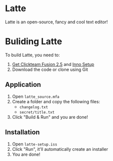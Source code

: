 # Latte
Latte is an open-source, fancy and cool text editor!

# Buliding Latte
To build Latte, you need to:

1. [Get Clickteam Fusion 2.5](https://store.steampowered.com/app/248170/Clickteam_Fusion_25/) and [Inno Setup](https://jrsoftware.org/isinfo.php)
2. Download the code or clone using Git

## Application
1. Open `latte_source.mfa`
2. Create a folder and copy the following files:
   * `changelog.txt`
   * `secret/title.txt`
3. Click "Build & Run" and you are done!

## Installation
1. Open `latte-setup.iss`
2. Click "Run", it'll automatically create an installer
3. You are done!
